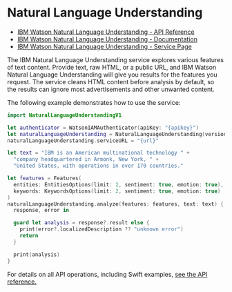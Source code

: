 # Natural Language Understanding

* [IBM Watson Natural Language Understanding - API Reference](https://cloud.ibm.com/apidocs/natural-language-understanding?code=swift)
* [IBM Watson Natural Language Understanding - Documentation](https://cloud.ibm.com/docs/services/natural-language-understanding/index.html)
* [IBM Watson Natural Language Understanding - Service Page](https://www.ibm.com/watson/services/natural-language-understanding/)

The IBM Natural Language Understanding service explores various features of text content. Provide text, raw HTML, or a public URL, and IBM Watson Natural Language Understanding will give you results for the features you request. The service cleans HTML content before analysis by default, so the results can ignore most advertisements and other unwanted content.

The following example demonstrates how to use the service:

```swift
import NaturalLanguageUnderstandingV1

let authenticator = WatsonIAMAuthenticator(apiKey: "{apikey}")
let naturalLanguageUnderstanding = NaturalLanguageUnderstanding(version: "2019-07-12", authenticator: authenticator)
naturalLanguageUnderstanding.serviceURL = "{url}"

let text = "IBM is an American multinational technology " +
  "company headquartered in Armonk, New York, " +
  "United States, with operations in over 170 countries."

let features = Features(
  entities: EntitiesOptions(limit: 2, sentiment: true, emotion: true),
  keywords: KeywordsOptions(limit: 2, sentiment: true, emotion: true)
)
naturalLanguageUnderstanding.analyze(features: features, text: text) {
  response, error in

  guard let analysis = response?.result else {
    print(error?.localizedDescription ?? "unknown error")
    return
  }

  print(analysis)
}
```

For details on all API operations, including Swift examples, [see the API reference.](https://cloud.ibm.com/apidocs/natural-language-understanding?code=swift)